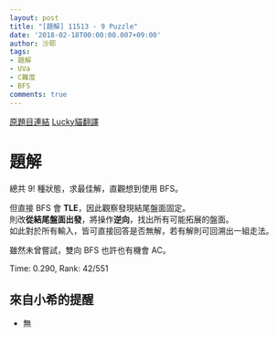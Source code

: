 ```yaml
---
layout: post
title: "[題解] 11513 - 9 Puzzle"
date: '2018-02-18T00:00:00.007+09:00'
author: 沙耶
tags:
- 題解
- UVa
- C難度
- BFS
comments: true
---
```


[原題目連結](https://uva.onlinejudge.org/index.php?option=com_onlinejudge&Itemid=8&category=24&page=show_problem&problem=2508)
[Lucky貓翻譯](http://luckycat.kshs.kh.edu.tw/homework/q11513.htm)

# 題解

總共 9! 種狀態，求最佳解，直觀想到使用 BFS。

但直接 BFS 會 **TLE**，因此觀察發現結尾盤面固定。  
則改**從結尾盤面出發**，將操作**逆向**，找出所有可能拓展的盤面。  
如此對於所有輸入，皆可直接回答是否無解，若有解則可回溯出一組走法。

雖然未曾嘗試，雙向 BFS 也許也有機會 AC。

Time: 0.290, Rank: 42/551

## 來自小希的提醒

- 無